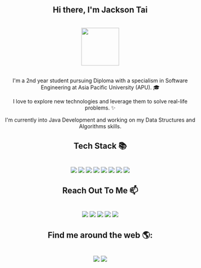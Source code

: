 <div align="center">

## Hi there, I'm Jackson Tai 

<br>
<div id="header" align="center">
  <img src="https://media.giphy.com/media/M9gbBd9nbDrOTu1Mqx/giphy.gif" width="100"/>
</div>
<br>
  
I'm a 2nd year student pursuing Diploma with a specialism in Software Engineering at Asia Pacific University (APU). 🎓

I love to explore new technologies and leverage them to solve real-life problems. ✨

I'm currently into Java Development and working on my Data Structures and Algorithms skills.

## Tech Stack 📚

<br>
<img src="https://img.shields.io/badge/html5%20-%23E34F26.svg?&style=for-the-badge&logo=html5&logoColor=white" >
<img src="https://img.shields.io/badge/css3%20-%231572B6.svg?&style=for-the-badge&logo=css3&logoColor=white" > 
<img src="https://img.shields.io/badge/javascript%20-%23323330.svg?&style=for-the-badge&logo=javascript&logoColor=%23F7DF1E" > 
<img src="https://img.shields.io/badge/Java-ED8B00?style=for-the-badge&logo=java&logoColor=white" >  
<img src="https://img.shields.io/badge/Python-FFD43B?style=for-the-badge&logo=python&logoColor=blue" >  
<img src="https://img.shields.io/badge/-PHP%20-7377AD?style=for-the-badge&logo=PHP&logoColor=white">
<img src="https://img.shields.io/badge/GIT-E44C30?style=for-the-badge&logo=git&logoColor=white" >   
<img src="https://img.shields.io/badge/MySQL-005C84?style=for-the-badge&logo=mysql&logoColor=white">

## Reach Out To Me 📫

<br>
<a href="mailto:jacksontai21@gmail.com"> <img src="https://img.shields.io/badge/Gmail-%23D14836.svg?&style=for-the-badge&logo=gmail&logoColor=white" ><a>
<a href="https://www.linkedin.com/in/jacksontai/"><img src="https://img.shields.io/badge/LinkedIn-%230077B5.svg?&style=for-the-badge&logo=linkedin&logoColor=white" ></a>
<a href="https://www.facebook.com/JacksonTai757/"><img src="https://img.shields.io/badge/Facebook-1877F2?style=for-the-badge&logo=facebook&logoColor=white"></a>
<a href="https://www.instagram.com/JacksonTai757"><img src="https://img.shields.io/badge/Instagram-E4405F?style=for-the-badge&logo=instagram&logoColor=white"></a>  
<a href="https://twitter.com/Jackson36748311/"><img src="https://img.shields.io/badge/Twitter-1DA1F2?style=for-the-badge&logo=twitter&logoColor=white"></a>  
<br>

## Find me around the web 🌎:

<br>
<a href="https://www.stackoverflow.com/users/13367914/jackson-tai"><img src="https://img.shields.io/badge/Stack_Overflow-FE7A16?style=for-the-badge&logo=stack-overflow&logoColor=white"></a>
<a href="https://jacksontai.com/"><img src="https://img.shields.io/badge/About me-3A3F54?style=for-the-badge&logo=About.me&logoColor=white" /></a>
  
<!-- ![](https://komarev.com/ghpvc/?username=JacksonTai&style=for-the-badge) -->
